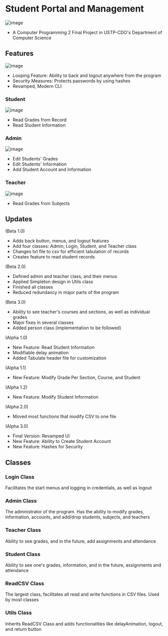 # Student Portal and Management 
![image](https://github.com/cjohnramirez/Student-Portal-and-Management/assets/135854006/48093d68-8c3f-46f1-a10d-c6737e68a129)
- A Computer Programming 2 Final Project in USTP-CDO's Department of Computer Science

## Features
![image](https://github.com/cjohnramirez/Student-Portal-and-Management/assets/135854006/69e694f1-29f8-4511-9964-5823b45c0b16)
- Looping Feature: Ability to back and logout anywhere from the program
- Security Measures: Protects passwords by using hashes
- Revamped, Modern CLI
### Student
![image](https://github.com/cjohnramirez/Student-Portal-and-Management/assets/135854006/fe7feac6-996c-466d-bebc-78347cd96578)
- Read Grades from Record
- Read Student Information
### Admin
![image](https://github.com/cjohnramirez/Student-Portal-and-Management/assets/135854006/9742ed3a-395d-4b05-ba48-70afeafcd64c)
- Edit Students' Grades
- Edit Students' Information
- Add Student Account and Information
### Teacher
![image](https://github.com/cjohnramirez/Student-Portal-and-Management/assets/135854006/4120fafc-ea39-4899-a782-41e4384d5bd7)
- Read Grades from Subjects

## Updates
(Beta 1.0)
- Adds back button, menus, and logout features
- Add four classes: Admin, Login, Student, and Teacher class
- Changes txt file to csv for efficient tabulation of records
- Creates feature to read student records

(Beta 2.0)
- Defined admin and teacher class, and their menus
- Applied Simpleton design in Utils class
- Finished all classes
- Reduced redundancy in major parts of the program

(Beta 3.0)
- Ability to see teacher's courses and sections, as well as individual grades
- Major fixes in several classes
- Added person class (implementation to be followed)

(Alpha 1.0)
- New Feature: Read Student Information
- Modifiable delay animation
- Added Tabulate header file for customization

(Alpha 1.1)
- New Feature: Modify Grade Per Section, Course, and Student

(Alpha 1.2)
- New Feature: Modify Student Information

(Alpha 2.0)
- Moved most functions that modify CSV to one file

(Alpha 3.0)
- Final Version: Revamped UI
- New Feature: Ability to Create Student Account
- New Feature: Hashes for Security

## Classes
### Login Class
Facilitates the start menus and logging in credentials, as well as logout
### Admin Class
The administrator of the program. Has the ability to modify grades, information, accounts, and add/drop students, subjects, and teachers
### Teacher Class
Ability to see grades, and in the future, add assignments and attendance
### Student Class
Ability to see one's grades, information, and in the future, assignments and attendance
### ReadCSV Class
The largest class, facilitates all read and write functions in CSV files. Used by most classes
### Utils Class
Inherits ReadCSV Class and adds functionalities like delayAnimation, logout, and return button
